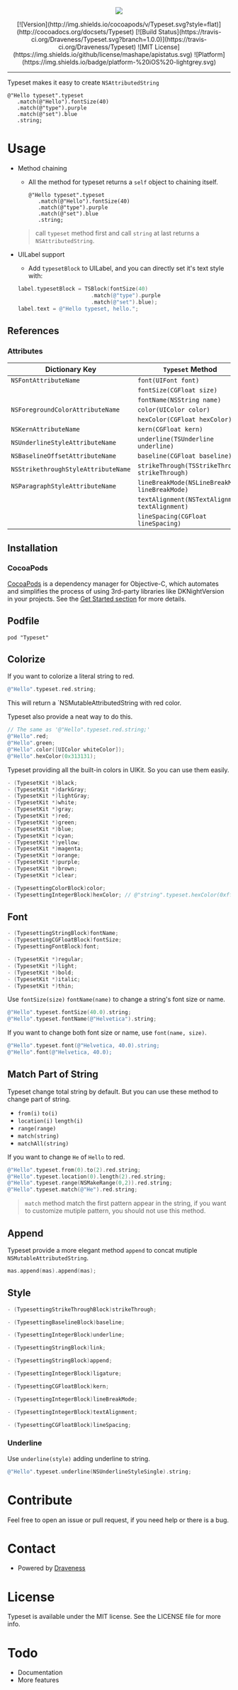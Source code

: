 <p align="center">
<img src="./jpg/Typeset.png">
</p>

<p align="center">
[![Version](http://img.shields.io/cocoapods/v/Typeset.svg?style=flat)](http://cocoadocs.org/docsets/Typeset) [![Build Status](https://travis-ci.org/Draveness/Typeset.svg?branch=1.0.0)](https://travis-ci.org/Draveness/Typeset) ![MIT License](https://img.shields.io/github/license/mashape/apistatus.svg) ![Platform](https://img.shields.io/badge/platform-%20iOS%20-lightgrey.svg)

----


Typeset makes it easy to create `NSAttributedString`

```
@"Hello typeset".typeset
   .match(@"Hello").fontSize(40)
   .match(@"type").purple
   .match(@"set").blue
   .string;
```

# Usage

+ Method chaining
	+ All the method for typeset returns a `self` object to chaining itself.

		```
		@"Hello typeset".typeset
		   .match(@"Hello").fontSize(40)
		   .match(@"type").purple
		   .match(@"set").blue
		   .string;
		```
		
	> call `typeset` method first and call `string` at last returns a `NSAttributedString`.
		
+ UILabel support
	+ Add `typesetBlock` to UILabel, and you can directly set it's text style with:

	```objectivec
	label.typesetBlock = TSBlock(fontSize(40)
	                       .match(@"type").purple
	                       .match(@"set").blue);
	label.text = @"Hello typeset, hello.";
	```

## References

### Attributes

| Dictionary Key                      | `Typeset` Method                                       |
| ----------------------------------- | ------------------------------------------------------ |
| `NSFontAttributeName`               | `font(UIFont font)`                                    |
|                                     | `fontSize(CGFloat size)`                               |
|                                     | `fontName(NSString name)`                              |
| `NSForegroundColorAttributeName`    | `color(UIColor color)`                                 |
|                                     | `hexColor(CGFloat hexColor)`                           |
| `NSKernAttributeName`               | `kern(CGFloat kern)`                                   |
| `NSUnderlineStyleAttributeName`     | `underline(TSUnderline underline)`                     |
| `NSBaselineOffsetAttributeName`     | `baseline(CGFloat baseline)`                           |
| `NSStrikethroughStyleAttributeName` | `strikeThrough(TSStrikeThrough strikeThrough)`         |
| `NSParagraphStyleAttributeName`     | `lineBreakMode(NSLineBreakMode lineBreakMode)`         |
|                                     | `textAlignment(NSTextAlignment textAlignment)`         |
|                                     | `lineSpacing(CGFloat lineSpacing)`                     |


## Installation 

### CocoaPods

[CocoaPods](https://cocoapods.org/) is a dependency manager for Objective-C, which automates and simplifies the process of using 3rd-party libraries like DKNightVersion in your projects. See the [Get Started section](https://cocoapods.org/#get_started) for more details.

## Podfile

```
pod "Typeset"
```

## Colorize

If you want to colorize a literal string to red.
 
```objectivec
@"Hello".typeset.red.string;
```

This will return a `NSMutableAttributedString with red color.

Typeset also provide a neat way to do this.

```objectivec
// The same as '@"Hello".typeset.red.string;'
@"Hello".red;
@"Hello".green;
@"Hello".color([UIColor whiteColor]);
@"Hello".hexColor(0x313131);
```

Typeset providing all the built-in colors in UIKit. So you can use them easily.

```objectivec
- (TypesetKit *)black;
- (TypesetKit *)darkGray;
- (TypesetKit *)lightGray;
- (TypesetKit *)white;
- (TypesetKit *)gray;
- (TypesetKit *)red;
- (TypesetKit *)green;
- (TypesetKit *)blue;
- (TypesetKit *)cyan;
- (TypesetKit *)yellow;
- (TypesetKit *)magenta;
- (TypesetKit *)orange;
- (TypesetKit *)purple;
- (TypesetKit *)brown;
- (TypesetKit *)clear;

- (TypesettingColorBlock)color;
- (TypesettingIntegerBlock)hexColor; // @"string".typeset.hexColor(0xffffff).string
```


## Font

```objectivec
- (TypesettingStringBlock)fontName;
- (TypesettingCGFloatBlock)fontSize;
- (TypesettingFontBlock)font;

- (TypesetKit *)regular;
- (TypesetKit *)light;
- (TypesetKit *)bold;
- (TypesetKit *)italic;
- (TypesetKit *)thin;
```

Use `fontSize(size)` `fontName(name)` to change a string's font size or name.

```objectivec
@"Hello".typeset.fontSize(40.0).string;
@"Hello".typeset.fontName(@"Helvetica").string;
```

If you want to change both font size or name, use `font(name, size)`.

```objectivec
@"Hello".typeset.font(@"Helvetica, 40.0).string;
@"Hello".font(@"Helvetica, 40.0);
```

## Match Part of String

Typeset change total string by default. But you can use these method to change part of string.

* `from(i)` `to(i)` 
* `location(i)` `length(i)` 
* `range(range)`
* `match(string)` 
* `matchAll(string)`

If you want to change `He` of `Hello` to red.

```objectivec
@"Hello".typeset.from(0).to(2).red.string;
@"Hello".typeset.location(0).length(2).red.string;
@"Hello".typeset.range(NSMakeRange(0,2)).red.string;
@"Hello".typeset.match(@"He").red.string;
```

> `match` method match the first pattern appear in the 
> string, if you want to customize mutiple pattern, you should
> not use this method.

## Append

Typeset provide a more elegant method `append` to concat mutiple `NSMutableAttributedString`.

```objectivec
mas.append(mas).append(mas);
```

## Style

```objectivec
- (TypesettingStrikeThroughBlock)strikeThrough;

- (TypesettingBaselineBlock)baseline;

- (TypesettingIntegerBlock)underline;

- (TypesettingStringBlock)link;

- (TypesettingStringBlock)append;

- (TypesettingIntegerBlock)ligature;

- (TypesettingCGFloatBlock)kern;

- (TypesettingIntegerBlock)lineBreakMode;

- (TypesettingIntegerBlock)textAlignment;

- (TypesettingCGFloatBlock)lineSpacing;
```

### Underline

Use `underline(style)` adding underline to string.

```objectivec
@"Hello".typeset.underline(NSUnderlineStyleSingle).string;
```

# Contribute

Feel free to open an issue or pull request, if you need help or there is a bug.

# Contact

- Powered by [Draveness](http://github.com/draveness)

# License

Typeset is available under the MIT license. See the LICENSE file for more info.

# Todo

- Documentation
- More features

